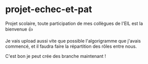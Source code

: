 # projet-echec-et-pat

Projet scolaire, toute participation de mes collègues de l'EIL est la bienvenue  :+1:

Je vais upload aussi vite que possible l'algorigramme que j'avais commencé, et il faudra faire la répartition des rôles entre nous.

C'est bon je peut crée des branche maintenant !
